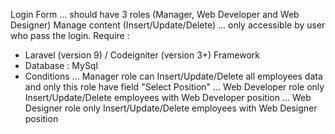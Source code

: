 Login Form ... should have 3 roles (Manager, Web Developer and Web Designer)
Manage content (Insert/Update/Delete) ... only accessible by user who pass the login.
Require :
- Laravel (version 9) / Codeigniter (version 3+) Framework
- Database : MySql
- Conditions
... Manager role can Insert/Update/Delete all employees data and only this role have field "Select Position"
... Web Developer role only Insert/Update/Delete employees with Web Developer position
... Web Designer role only Insert/Update/Delete employees with Web Designer position
